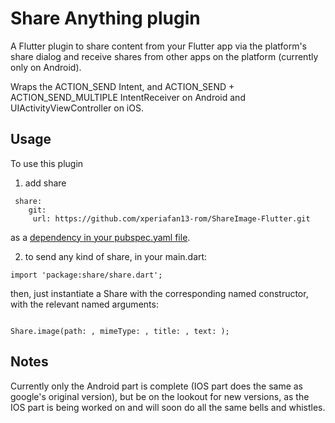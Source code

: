 # Share Anything plugin

A Flutter plugin to share content from your Flutter app via the platform's share dialog and receive shares from other apps on the platform (currently only on Android).  

Wraps the ACTION_SEND Intent, and ACTION_SEND + ACTION_SEND_MULTIPLE IntentReceiver on Android
 and UIActivityViewController on iOS.

## Usage

To use this plugin

1. add share
```
 share:
    git:
     url: https://github.com/xperiafan13-rom/ShareImage-Flutter.git
```
 as a [dependency in your pubspec.yaml file](https://flutter.io/platform-plugins/).

2. to send any kind of share, in your main.dart:
```
import 'package:share/share.dart';
```
 then, just instantiate a Share with the corresponding named constructor, with the relevant named arguments:
```

Share.image(path: , mimeType: , title: , text: );
```

## Notes

Currently only the Android part is complete (IOS part does the same as google's original version), but be on the lookout for new versions, as the IOS part is being worked on and will soon do all the same bells and whistles.
